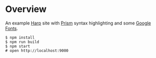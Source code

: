 # Overview

An example [Harp][1] site with [Prism][2] syntax highlighting and some [Google Fonts][3].

```
$ npm install
$ npm run build
$ npm start
# open http://localhost:9000
```

[1]: http://harpjs.com/
[2]: http://prismjs.com/
[3]: http://www.google.com/fonts/
